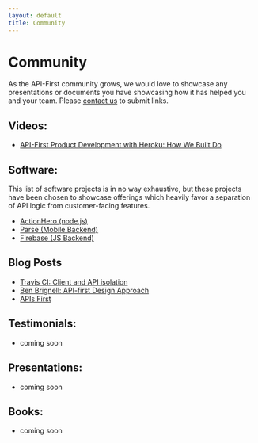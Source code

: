 ```yaml
---
layout: default
title: Community
---
```


# Community

As the API-First community grows, we would love to showcase any presentations or documents you have showcasing how it has helped you and your team.  Please [contact us](/pages/about.html) to submit links.

## Videos:

- [API-First Product Development with Heroku: How We Built Do](https://www.youtube.com/watch?feature=player_embedded&v=YJoCQSu2PlQ#!)

## Software:

This list of software projects is in no way exhaustive, but these projects have been chosen to showcase offerings which heavily favor a separation of API logic from customer-facing features.

- [ActionHero (node.js)](http://actionherojs.com)
- [Parse (Mobile Backend)](http://parse.com)
- [Firebase (JS Backend)](http://firebase.com)

## Blog Posts

- [Travis CI: Client and API isolation](http://about.travis-ci.org/blog/2013-03-13-client-and-api-isolation/)
- [Ben Brignell: API-first Design Approach](http://benbrignell.com/blog/2012/11/api-first-design-approach/)
- [APIs First](http://ajnyc.wordpress.com/2012/12/06/apis-first/)

## Testimonials:

- coming soon

## Presentations:

- coming soon

## Books:

- coming soon